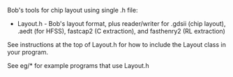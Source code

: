 Bob's tools for chip layout using single .h file:

<ul>
<li>Layout.h - Bob's layout format, plus reader/writer for .gdsii (chip layout), .aedt (for HFSS), fastcap2 (C extraction), and fasthenry2 (RL extraction)
</ul>

<p>
See instructions at the top of Layout.h for how to include the Layout class in your program.</p>

<p>
See eg/* for example programs that use Layout.h</p>
